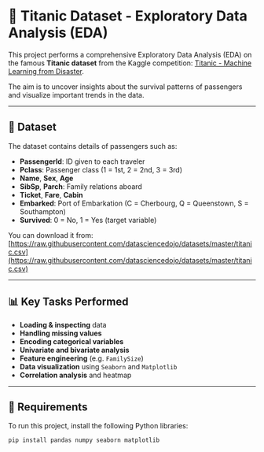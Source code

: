 # 🚢 Titanic Dataset - Exploratory Data Analysis (EDA)

This project performs a comprehensive Exploratory Data Analysis (EDA) on the famous **Titanic dataset** from the Kaggle competition: [Titanic - Machine Learning from Disaster](https://www.kaggle.com/c/titanic).

The aim is to uncover insights about the survival patterns of passengers and visualize important trends in the data.

---

## 📁 Dataset

The dataset contains details of passengers such as:

- **PassengerId**: ID given to each traveler
- **Pclass**: Passenger class (1 = 1st, 2 = 2nd, 3 = 3rd)
- **Name**, **Sex**, **Age**
- **SibSp**, **Parch**: Family relations aboard
- **Ticket**, **Fare**, **Cabin**
- **Embarked**: Port of Embarkation (C = Cherbourg, Q = Queenstown, S = Southampton)
- **Survived**: 0 = No, 1 = Yes (target variable)

You can download it from:
[https://raw.githubusercontent.com/datasciencedojo/datasets/master/titanic.csv](https://raw.githubusercontent.com/datasciencedojo/datasets/master/titanic.csv)

---

## 📊 Key Tasks Performed

- **Loading & inspecting** data
- **Handling missing values**
- **Encoding categorical variables**
- **Univariate and bivariate analysis**
- **Feature engineering** (e.g. `FamilySize`)
- **Data visualization** using `Seaborn` and `Matplotlib`
- **Correlation analysis** and heatmap

---

## 🧪 Requirements

To run this project, install the following Python libraries:

```bash
pip install pandas numpy seaborn matplotlib
